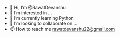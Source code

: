 - 👋 Hi, I’m @RawatDevanshu
- 👀 I’m interested in ...
- 🌱 I’m currently learning Python
- 💞️ I’m looking to collaborate on ...
- 📫 How to reach me rawatdevanshu22@gmail.com

<!---
RawatDevanshu/RawatDevanshu is a ✨ special ✨ repository because its `README.md` (this file) appears on your GitHub profile.
You can click the Preview link to take a look at your changes.
--->
